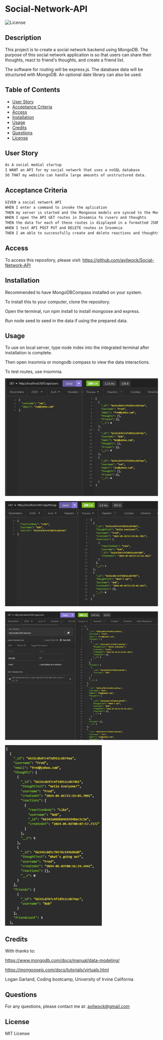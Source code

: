 # Social-Network-API
 ![License](https://img.shields.io/badge/license-MIT%20license-blue)

## Description

This project is to create a social network backend using MongoDB. The purpose of this social network application is so that users can share their thoughts, react to friend's thoughts, and create a friend list.

The software for routing will be express.js. The database data will be structured with MongoDB. An optional date library can also be used.

## Table of Contents

- [User Story](#user-story)
- [Acceptance Criteria](#acceptance-criteria)
- [Access](#access)
- [Installation](#installation)
- [Usage](#usage)
- [Credits](#credits)
- [Questions](#questions)
- [License](#license)


## User Story

```md
As A social medial startup
I WANT an API for my social network that uses a noSQL database
SO THAT my website can handle large amounts of unstructured data.
```

## Acceptance Criteria

```md
GIVEN a social network API
WHEN I enter a command to invoke the aplication
THEN my server is started and the Mongoose models are synced to the MongoDB database
WHEN I open the API GET routes in Insomnia fo rusers and thoughts
THEN the data for each of these routes is displayed in a formatted JSON
WHEN I test API POST PUT and DELETE routes in Insomnia
THEN I am able to successfully create and delete reactions and thoughts and add and remove friends to a user's friend list.
```

## Access

To access this repository, please visit: https://github.com/avilwock/Social-Network-API

## Installation

Recommended to have MongoDBCompass installed on your system.

To install this to your computer, clone the repository.

Open the terminal, run npm install to install mongoose and express.

Run node seed to seed in the data if using the prepared data.

## Usage

To use on local server, type node index into the integrated terminal after installation is complete.

Then open insomnia or mongodb compass to view the data interactions.

To test routes, use insomnia.

![alt text](images/SocialNetworkAPI1.png)

![alt text](images/SocialNetworkAPI2.png)

![alt text](images/SocialNetworkAPI3.png)

![alt text](images/SocialNetworkAPI4.png)

## Credits

With thanks to: 

https://www.mongodb.com/docs/manual/data-modeling/

https://mongoosejs.com/docs/tutorials/virtuals.html

Logan Garland, Coding bootcamp, University of Irvine California

## Questions

For any questions, please contact me at: avilwock@gmail.com

## License

MIT License